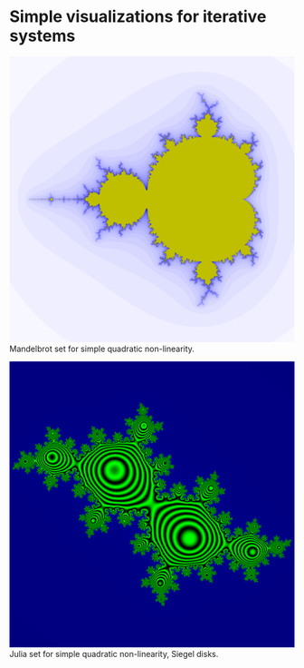 # Simple visualizations for iterative systems

![Mandelbrot set](mandelbrot.png)
Mandelbrot set for simple quadratic non-linearity. 

![Julia set for simple quadratic non-linearity, Siegel disks](julia_siegel.png)
Julia set for simple quadratic non-linearity, Siegel disks. 
